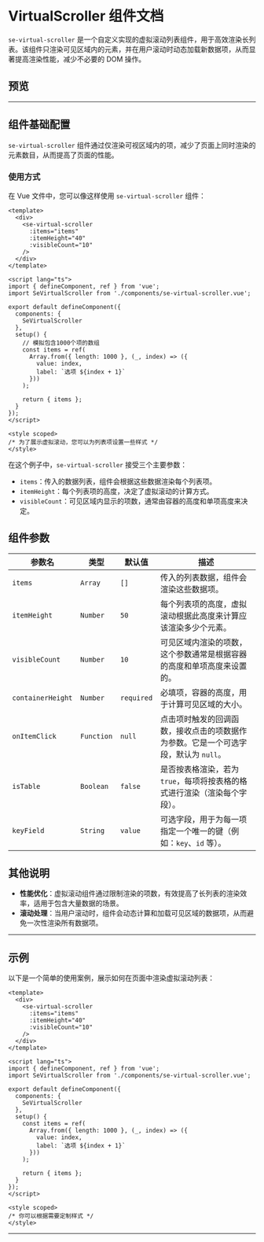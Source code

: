 

# VirtualScroller 组件文档

`se-virtual-scroller` 是一个自定义实现的虚拟滚动列表组件，用于高效渲染长列表。该组件只渲染可见区域内的元素，并在用户滚动时动态加载新数据项，从而显著提高渲染性能，减少不必要的 DOM 操作。

## 预览

<preview path="../../demos/VirtualScroller/VirtualScroller.vue" title="基本使用" description="虚拟滚动列表基本使用示例"></preview>

---

## 组件基础配置

`se-virtual-scroller` 组件通过仅渲染可视区域内的项，减少了页面上同时渲染的元素数目，从而提高了页面的性能。



### 使用方式

在 Vue 文件中，您可以像这样使用 `se-virtual-scroller` 组件：

```vue
<template>
  <div>
    <se-virtual-scroller
      :items="items"
      :itemHeight="40"
      :visibleCount="10"
    />
  </div>
</template>

<script lang="ts">
import { defineComponent, ref } from 'vue';
import SeVirtualScroller from './components/se-virtual-scroller.vue';

export default defineComponent({
  components: {
    SeVirtualScroller
  },
  setup() {
    // 模拟包含1000个项的数组
    const items = ref(
      Array.from({ length: 1000 }, (_, index) => ({
        value: index,
        label: `选项 ${index + 1}`
      }))
    );

    return { items };
  }
});
</script>

<style scoped>
/* 为了展示虚拟滚动，您可以为列表项设置一些样式 */
</style>
```

在这个例子中，`se-virtual-scroller` 接受三个主要参数：
- `items`：传入的数据列表，组件会根据这些数据渲染每个列表项。
- `itemHeight`：每个列表项的高度，决定了虚拟滚动的计算方式。
- `visibleCount`：可见区域内显示的项数，通常由容器的高度和单项高度来决定。

## 组件参数


| 参数名           | 类型                     | 默认值  | 描述                                                                                 |
|---------------| ------------------------ | ------- | ------------------------------------------------------------------------------------ |
| `items`       | `Array`                  | `[]`    | 传入的列表数据，组件会渲染这些数据项。                                                |
| `itemHeight`  | `Number`                 | `50`    | 每个列表项的高度，虚拟滚动根据此高度来计算应该渲染多少个元素。                              |
| `visibleCount` | `Number`                 | `10`    | 可见区域内渲染的项数，这个参数通常是根据容器的高度和单项高度来设置的。                            |
| `containerHeight` | `Number`               | `required` | 必填项，容器的高度，用于计算可见区域的大小。                                         |
| `onItemClick` | `Function`               | `null`  | 点击项时触发的回调函数，接收点击的项数据作为参数。它是一个可选字段，默认为 `null`。      |
| `isTable`     | `Boolean`                | `false` | 是否按表格渲染，若为 `true`，每项将按表格的格式进行渲染（渲染每个字段）。                |
| `keyField`    | `String`                 | `value` | 可选字段，用于为每一项指定一个唯一的键（例如：`key`、`id` 等）。                         |



## 其他说明

- **性能优化**：虚拟滚动组件通过限制渲染的项数，有效提高了长列表的渲染效率，适用于包含大量数据的场景。
- **滚动处理**：当用户滚动时，组件会动态计算和加载可见区域的数据项，从而避免一次性渲染所有数据项。

---

## 示例

以下是一个简单的使用案例，展示如何在页面中渲染虚拟滚动列表：

```vue
<template>
  <div>
    <se-virtual-scroller
      :items="items"
      :itemHeight="40"
      :visibleCount="10"
    />
  </div>
</template>

<script lang="ts">
import { defineComponent, ref } from 'vue';
import SeVirtualScroller from './components/se-virtual-scroller.vue';

export default defineComponent({
  components: {
    SeVirtualScroller
  },
  setup() {
    const items = ref(
      Array.from({ length: 1000 }, (_, index) => ({
        value: index,
        label: `选项 ${index + 1}`
      }))
    );

    return { items };
  }
});
</script>

<style scoped>
/* 你可以根据需要定制样式 */
</style>
```

---


